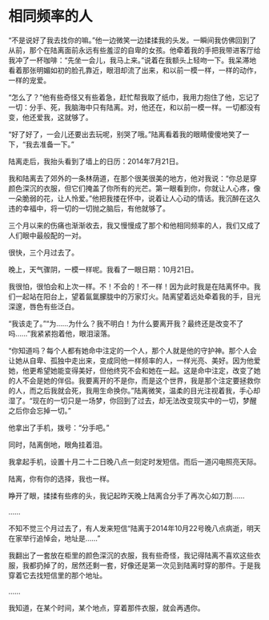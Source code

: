# 相同频率的人

“不是说好了我去找你的嘛。”他一边微笑一边揉揉我的头发。一瞬间我仿佛回到了从前，那个在陆离面前永远有些羞涩的自卑的女孩。他牵着我的手把我带进客厅给我冲了一杯咖啡：“先坐一会儿，我马上来。”说着在我额头上轻吻一下。我呆滞地看着那张明媚如初的脸孔靠近，眼泪却流了出来，和以前一模一样，一样的动作，一样的宠爱。 

“怎么了？”他有些奇怪又有些着急，赶忙帮我取了纸巾，我用力抱住了他，忘记了一切：分手、死，我脑海中只有陆离。对，他还在，和以前一模一样。一切都没有变，他还爱我，这就够了。 

“好了好了，一会儿还要出去玩呢，别哭了哦。”陆离看着我的眼睛傻傻地笑了一下，“我去准备一下。” 

陆离走后，我抬头看到了墙上的日历：2014年7月21日。 

我和陆离去了郊外的一条林荫道，在那个很美很美的地方，他对我说：“你总是穿颜色深沉的衣服，但它们掩盖了你所有的光芒。第一眼看到你，你就让人心疼，像一朵脆弱的花，让人怜爱。”他把我搂在怀中，说着让人心动的情话。我沉醉在这久违的幸福中，将一切的一切抛之脑后，有他就够了。 

三个月以来的伤痛也渐渐收去，我又慢慢成了那个和他相同频率的人，我们又成了人们眼中最般配的一对。 

很快，三个月过去了。 

晚上，天气骤阴，一模一样呢。我看了一眼日期：10月21日。 

我很怕，很怕会和上次一样。不！不会的！不一样！因为此时我是在陆离怀中。我们一起站在阳台上，望着氤氲朦胧中的万家灯火。陆离望着远处牵着我的手，目光深邃，唇色有些泛白。 

“我该走了。”“为……为什么？我不明白！为什么要离开我？最终还是改变不了吗……”我紧紧抱着他，眼泪滚落。 

“你知道吗？每个人都有她命中注定的一个人，那个人就是他的守护神。那个人会让她从自卑、孤独中走出来，变成同他一样频率的人，一样光亮、美好。因为他爱她，他更希望她能变得美好，但他终究不会和她在一起。这是命中注定，改变了她的人不会是她的伴侣。我要离开的不是你，而是这个世界，我是那个注定要拯救你的人，而之后我就会死，我用生命换你。”陆离微笑，温柔的目光注视着我，手心却湿了。“现在的一切只是一场梦，你回到了过去，却无法改变现实中的一切，梦醒之后你会忘掉一切。” 

他拿出了手机，拨号：“分手吧。” 

同时，陆离倒地，眼角挂着泪。 

我拿起手机，设置十月二十二日晚八点一刻定时发短信。而后一道闪电照亮天际。 

陆离，你有你的选择，我也一样。 

睁开了眼，揉揉有些疼的头，我记起昨天晚上陆离合分手了再次心如刀割…… 

…… 

不知不觉三个月过去了，有人发来短信“陆离于2014年10月22号晚八点病逝，明天在家举行追悼会，地址是……” 

我翻出了一套放在柜里的颜色深沉的衣服，我有些奇怪，我记得陆离不喜欢这些衣服，我都扔掉了的，居然还剩一套，好像还是第一次见到陆离时穿的那件。于是我穿着它去找短信里的那个地址。 

…… 

我知道，在某个时间，某个地点，穿着那件衣服，就会再遇你。